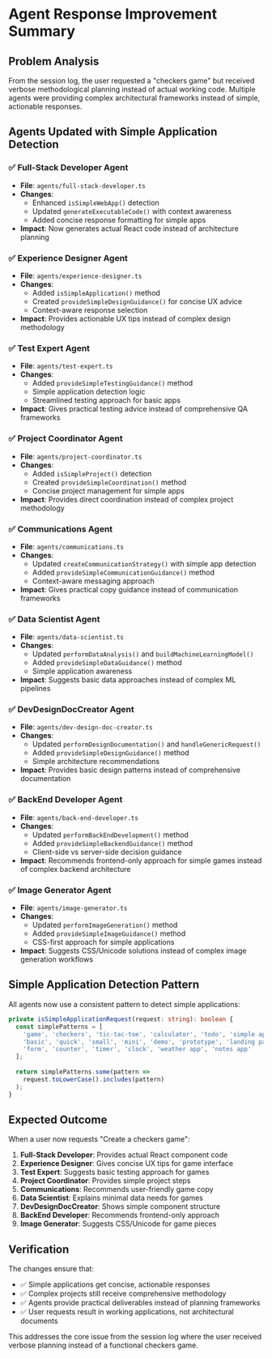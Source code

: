 # Agent Response Improvement Summary

## Problem Analysis
From the session log, the user requested a "checkers game" but received verbose methodological planning instead of actual working code. Multiple agents were providing complex architectural frameworks instead of simple, actionable responses.

## Agents Updated with Simple Application Detection

### ✅ Full-Stack Developer Agent
- **File**: `agents/full-stack-developer.ts`
- **Changes**: 
  - Enhanced `isSimpleWebApp()` detection
  - Updated `generateExecutableCode()` with context awareness
  - Added concise response formatting for simple apps
- **Impact**: Now generates actual React code instead of architecture planning

### ✅ Experience Designer Agent
- **File**: `agents/experience-designer.ts`
- **Changes**:
  - Added `isSimpleApplication()` method
  - Created `provideSimpleDesignGuidance()` for concise UX advice
  - Context-aware response selection
- **Impact**: Provides actionable UX tips instead of complex design methodology

### ✅ Test Expert Agent
- **File**: `agents/test-expert.ts`
- **Changes**:
  - Added `provideSimpleTestingGuidance()` method
  - Simple application detection logic
  - Streamlined testing approach for basic apps
- **Impact**: Gives practical testing advice instead of comprehensive QA frameworks

### ✅ Project Coordinator Agent
- **File**: `agents/project-coordinator.ts`
- **Changes**:
  - Added `isSimpleProject()` detection
  - Created `provideSimpleCoordination()` method
  - Concise project management for simple apps
- **Impact**: Provides direct coordination instead of complex project methodology

### ✅ Communications Agent
- **File**: `agents/communications.ts`
- **Changes**:
  - Updated `createCommunicationStrategy()` with simple app detection
  - Added `provideSimpleCommunicationGuidance()` method
  - Context-aware messaging approach
- **Impact**: Gives practical copy guidance instead of communication frameworks

### ✅ Data Scientist Agent
- **File**: `agents/data-scientist.ts`
- **Changes**:
  - Updated `performDataAnalysis()` and `buildMachineLearningModel()`
  - Added `provideSimpleDataGuidance()` method
  - Simple application awareness
- **Impact**: Suggests basic data approaches instead of complex ML pipelines

### ✅ DevDesignDocCreator Agent
- **File**: `agents/dev-design-doc-creator.ts`
- **Changes**:
  - Updated `performDesignDocumentation()` and `handleGenericRequest()`
  - Added `provideSimpleDesignGuidance()` method
  - Simple architecture recommendations
- **Impact**: Provides basic design patterns instead of comprehensive documentation

### ✅ BackEnd Developer Agent
- **File**: `agents/back-end-developer.ts`
- **Changes**:
  - Updated `performBackEndDevelopment()` method
  - Added `provideSimpleBackendGuidance()` method
  - Client-side vs server-side decision guidance
- **Impact**: Recommends frontend-only approach for simple games instead of complex backend architecture

### ✅ Image Generator Agent
- **File**: `agents/image-generator.ts`
- **Changes**:
  - Updated `performImageGeneration()` method
  - Added `provideSimpleImageGuidance()` method
  - CSS-first approach for simple applications
- **Impact**: Suggests CSS/Unicode solutions instead of complex image generation workflows

## Simple Application Detection Pattern

All agents now use a consistent pattern to detect simple applications:

```typescript
private isSimpleApplicationRequest(request: string): boolean {
  const simplePatterns = [
    'game', 'checkers', 'tic-tac-toe', 'calculator', 'todo', 'simple app',
    'basic', 'quick', 'small', 'mini', 'demo', 'prototype', 'landing page',
    'form', 'counter', 'timer', 'clock', 'weather app', 'notes app'
  ];
  
  return simplePatterns.some(pattern => 
    request.toLowerCase().includes(pattern)
  );
}
```

## Expected Outcome

When a user now requests "Create a checkers game":

1. **Full-Stack Developer**: Provides actual React component code
2. **Experience Designer**: Gives concise UX tips for game interface
3. **Test Expert**: Suggests basic testing approach for games
4. **Project Coordinator**: Provides simple project steps
5. **Communications**: Recommends user-friendly game copy
6. **Data Scientist**: Explains minimal data needs for games
7. **DevDesignDocCreator**: Shows simple component structure
8. **BackEnd Developer**: Recommends frontend-only approach
9. **Image Generator**: Suggests CSS/Unicode for game pieces

## Verification

The changes ensure that:
- ✅ Simple applications get concise, actionable responses
- ✅ Complex projects still receive comprehensive methodology
- ✅ Agents provide practical deliverables instead of planning frameworks
- ✅ User requests result in working applications, not architectural documents

This addresses the core issue from the session log where the user received verbose planning instead of a functional checkers game.
